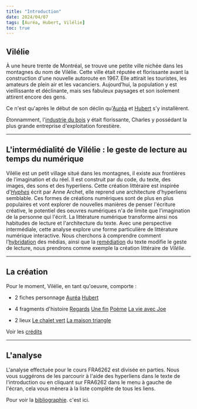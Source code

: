 ```yaml
---
title: "Introduction"
date: 2024/04/07
tags: [Auréa, Hubert, Vilélie]
toc: true
---
```


## Vilélie

À une heure trente de Montréal, se trouve une petite ville nichée dans les montagnes du nom de Vilélie. Cette ville était réputée et
florissante avant la construction d'une nouvelle autoroute en 1967. Elle attirait les touristes, les amateurs de plein air et les vacanciers. Aujourd’hui, la population y est vieillissante et déclinante, mais ses fabuleux paysages et son isolement attirent encore des gens. 

Ce n'est qu'après le début de son déclin qu'[Auréa](https://cgermain97.github.io/Feu-de-Foret/aur%C3%A9a/) et [Hubert](https://cgermain97.github.io/Feu-de-Foret/hubert/) s'y installèrent. 

Étonnamment, l'[industrie du bois](https://cgermain97.github.io/Feu-de-Foret/post5/) y était florissante, Charles y possédant la plus grande entreprise d'exploitation forestière.

---

## L'intermédialité de Vilélie  : le geste de lecture au temps du numérique

Vilélie est un petit village situé dans les montagnes, il existe aux frontières de l’imagination et du réel. Il est construit par du code, du texte, des images, des sons et des hyperliens. Cette création littéraire est inspirée d'[*Hyphes*](https://hyphes.net/index.php/Accueil) écrit par Anne Archet, elle reprend une architecture d'hyperliens semblable. Ces formes de créations numériques sont de plus en plus populaires et vont explorer de nouvelles manières de penser l'écriture créative, le potentiel des oeuvres numériques n'a de limite que l'imagination de la personne qui l'écrit. La littérature numérique transforme ainsi nos habitudes de lecture et l'architecture du texte. Avec une perspective intermédiale, cette analyse explore une forme particulière de littérature numérique interactive. Nous cherchons à comprendre comment l’[hybridation](https://cgermain97.github.io/Feu-de-Foret/hypermedia/) des médias, ainsi que la [remédiation](https://cgermain97.github.io/Feu-de-Foret/remediation/) du texte modifie le geste de lecture, nous prendrons comme exemple la création littéraire de *Vilélie*.

---

## La création 

Pour le moment, Vilélie, en tant qu'oeuvre, comporte :

- 2 fiches personnage
[Auréa](https://cgermain97.github.io/Feu-de-Foret/aur%C3%A9a/)
[Hubert](https://cgermain97.github.io/Feu-de-Foret/hubert/)

- 4 fragments d'histoire 
[Regards](https://cgermain97.github.io/Feu-de-Foret/post2/)
[Une fin](https://cgermain97.github.io/Feu-de-Foret/post3/)
[Poème](https://cgermain97.github.io/Feu-de-Foret/post4/)
[La vie avec Joe](https://cgermain97.github.io/Feu-de-Foret/post5/)

- 2 lieux 
[Le chalet vert](https://cgermain97.github.io/Feu-de-Foret/chalet/)
[La maison triangle](https://cgermain97.github.io/Feu-de-Foret/triangle/)

Voir les [crédits](https://cgermain97.github.io/Feu-de-Foret/cr%C3%A9dits/)

---

## L'analyse

L'analyse effectuée pour le cours FRA6262 est divisée en parties. Nous vous suggérons de les parcourir à l'aide des hyperliens dans le texte de l'introduction ou en cliquant sur FRA6262 dans le menu à gauche de l'écran, cela vous mènera à la liste complète de tous les liens. 

Pour voir la [bibliographie](https://cgermain97.github.io/Feu-de-Foret/biblio1/). c'est ici.

